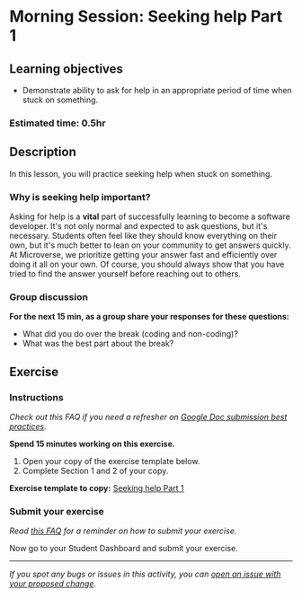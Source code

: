 # Morning Session: Seeking help Part 1

## Learning objectives

- Demonstrate ability to ask for help in an appropriate period of time when stuck on something.

### **Estimated time**: 0.5hr

## Description

In this lesson, you will practice seeking help when stuck on something.

### Why is seeking help important?

Asking for help is a **vital** part of successfully learning to become a software developer. It's not only normal and expected to ask questions, but it's necessary. Students often feel like they should know everything on their own, but it's much better to lean on your community to get answers quickly. At Microverse, we prioritize getting your answer fast and efficiently over doing it all on your own. Of course, you should always show that you have tried to find the answer yourself before reaching out to others.

### Group discussion

**For the next 15 min, as a group share your responses for these questions:** 

- What did you do over the break (coding and non-coding)?
- What was the best part about the break?

## Exercise

### Instructions

*Check out this FAQ if you need a refresher on [Google Doc submission best practices](https://microverse.zendesk.com/hc/en-us/articles/360063156813).*

**Spend 15 minutes working on this exercise.**

1. Open your copy of the exercise template below.
2. Complete Section 1 and 2 of your copy.

**Exercise template to copy:** [Seeking help Part 1](https://docs.google.com/document/d/1itBID5lJQMgAKj2N9D0hHszW_SmkiaoiGxAzPgSvVuU/edit)

### Submit your exercise

*Read [this FAQ](https://microverse.zendesk.com/hc/en-us/articles/360061344234) for a reminder on how to submit your exercise.*

Now go to your Student Dashboard and submit your exercise.


------

_If you spot any bugs or issues in this activity, you can [open an issue with your proposed change](https://github.com/microverseinc/curriculum-transversal-skills/blob/main/git-github/articles/open_issue.md)._

